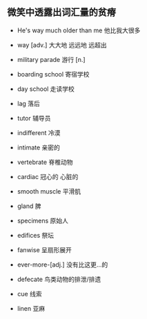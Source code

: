 ## 微笑中透露出词汇量的贫瘠

+ He's way much older than me 他比我大很多

+ way [adv.] 大大地 远远地 远超出

+ military parade 游行 [n.]

+ boarding school 寄宿学校

+ day school 走读学校

+ lag 落后

+ tutor 辅导员

+ indifferent 冷漠

+ intimate 亲密的

+ vertebrate 脊椎动物

+ cardiac 冠心的 心脏的

+ smooth muscle  平滑肌

+ gland 脾

+ specimens 原始人

+ edifices 祭坛

+ fanwise 呈扇形展开

+ ever-more-[adj.] 没有比这更...的

+ defecate 鸟类动物的排泄/排遗

+ cue 线索

+ linen 亚麻

 
